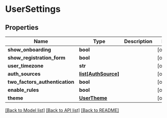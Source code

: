 # UserSettings

## Properties
Name | Type | Description | Notes
------------ | ------------- | ------------- | -------------
**show_onboarding** | **bool** |  | [optional] 
**show_registration_form** | **bool** |  | [optional] 
**user_timezone** | **str** |  | [optional] 
**auth_sources** | [**list[AuthSource]**](AuthSource.md) |  | [optional] 
**two_factors_authentication** | **bool** |  | [optional] 
**enable_rules** | **bool** |  | [optional] 
**theme** | [**UserTheme**](UserTheme.md) |  | [optional] 

[[Back to Model list]](../README.md#documentation-for-models) [[Back to API list]](../README.md#documentation-for-api-endpoints) [[Back to README]](../README.md)

